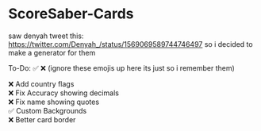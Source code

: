 # ScoreSaber-Cards
saw denyah tweet this: https://twitter.com/Denyah_/status/1569069589744746497
so i decided to make a generator for them

To-Do:
:white_check_mark: :x: (ignore these emojis up here its just so i remember them)

:x: Add country flags<br>
:x: Fix Accuracy showing decimals<br>
:x: Fix name showing quotes<br>
:white_check_mark: Custom Backgrounds<br>
:x: Better card border

